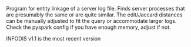 Program for entity linkage of a server log file. Finds server processes that are presumably the same or are quite similar.
The edit/Jaccard distances can be manually adjusted to fit the query or accommodate larger logs. 
Check the pyspark config if you have enough memory, adjust if not.

INFODIS v1.1 is the most recent version
